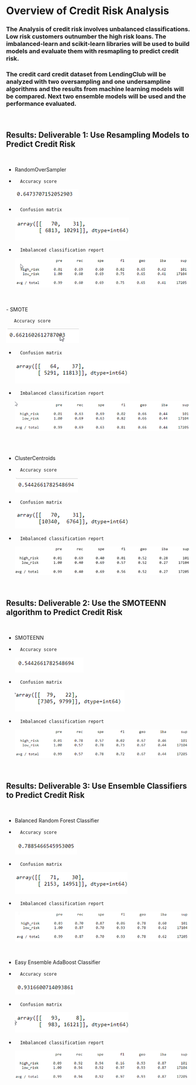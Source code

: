 # Overview of Credit Risk Analysis

### The Analysis of credit risk involves unbalanced classifications. Low risk customers outnumber the high risk loans. The imbalanced-learn and scikit-learn libraries will be used to build models and evaluate them with resmapling to predict credit risk.
### The credit card credit dataset from LendingClub will be analyzed with two oversampling and one undersampline algorithms and the results from machine learning models will be compared. Next two ensemble models will be used and the performance evaluated.

<br/>

## Results: Deliverable 1: Use Resampling Models to Predict Credit Risk 

<br/>

-   RandomOverSampler 
    
-       Accuracy score
    ![ROS accuracy](./Resources/ros_accuracy.png) 

-       Confusion matrix
    ![ROS matrix](./Resources/ros_matrix.png) 

-       Imbalanced classification report
    ![ROS report](./Resources/ros_report.png) 

<br/>
<br/>
-   SMOTE 
    
       Accuracy score
  
  ![SMO accuracy](./Resources/smo_accuracy.png) 

-       Confusion matrix
    ![SMOTE matrix](./Resources/smo_matrix.png) 

-       Imbalanced classification report
    ![SMOTE report](./Resources/smo_report.png) 

<br/>
<br/>

-   ClusterCentroids
        
   
-       Accuracy score

    ![Cluster accuracy](./Resources/cc_accuracy.png) 

-       Confusion matrix

    ![Cluster matrix](./Resources/cc_matrix.png) 

-       Imbalanced classification report

    ![Cluster report](./Resources/cc_report.png)

<br/>

## Results: Deliverable 2: Use the SMOTEENN algorithm to Predict Credit Risk

<br/>

-   SMOTEENN 
    
-       Accuracy score
    ![SMOTEEN accuracy](./Resources/teen_accuracy.png) 

-       Confusion matrix
    ![SMOTEEN matrix](./Resources/teen_matrix.png) 

-       Imbalanced classification report
    ![SMOTEEN report](./Resources/teen_report.png) 


<br/>

## Results: Deliverable 3: Use Ensemble Classifiers to Predict Credit Risk

<br/>

-   Balanced Random Forest Classifier 
    
-       Accuracy score
    ![BRF accuracy](./Resources/rf_accuracy.png) 

-       Confusion matrix
    ![BRF matrix](./Resources/rf_matrix.png) 

-       Imbalanced classification report
    ![BRF report](./Resources/rf_report.png) 


<br/>

-   Easy Ensemble AdaBoost Classifier 
    
-       Accuracy score
    ![EE accuracy](./Resources/ee_accuracy.png) 

-       Confusion matrix
    ![EE matrix](./Resources/ee_matrix.png) 

-       Imbalanced classification report
    ![EE report](./Resources/ee_report.png) 

